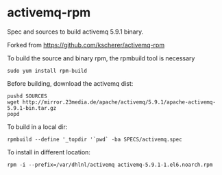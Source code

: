 activemq-rpm
================

Spec and sources to build activemq 5.9.1 binary.

Forked from https://github.com/kscherer/activemq-rpm

To build the source and binary rpm, the rpmbuild tool is necessary

    sudo yum install rpm-build

Before building, download the activemq dist:

    pushd SOURCES
    wget http://mirror.23media.de/apache/activemq/5.9.1/apache-activemq-5.9.1-bin.tar.gz
    popd

To build in a local dir:

    rpmbuild --define '_topdir '`pwd` -ba SPECS/activemq.spec

To install in different location:

    rpm -i --prefix=/var/dhlnl/activemq activemq-5.9.1-1.el6.noarch.rpm

